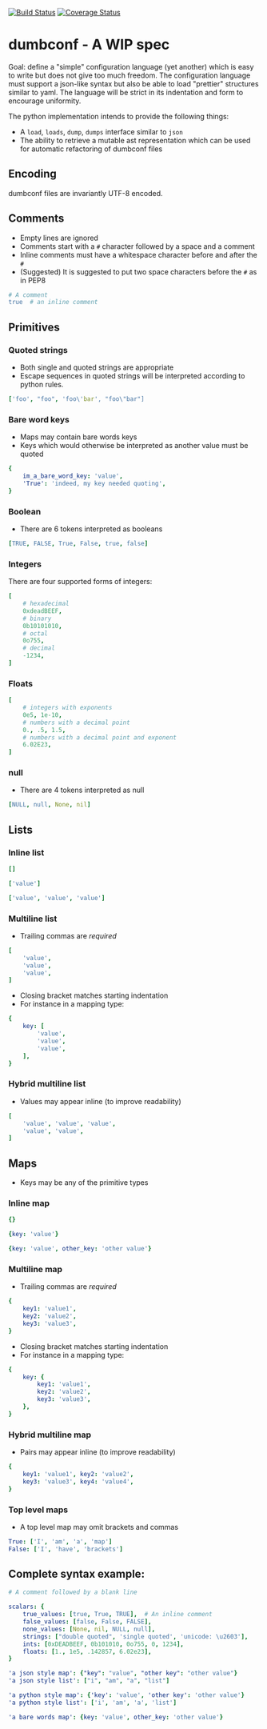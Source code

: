 [![Build Status](https://travis-ci.org/asottile/dumbconf.svg?branch=master)](https://travis-ci.org/asottile/dumbconf)
[![Coverage Status](https://coveralls.io/repos/github/asottile/dumbconf/badge.svg?branch=master)](https://coveralls.io/github/asottile/dumbconf?branch=master)

# dumbconf - A WIP spec

Goal: define a "simple" configuration language (yet another) which is easy to
write but does not give too much freedom.  The configuration language must
support a json-like syntax but also be able to load "prettier" structures
similar to yaml.
The language will be strict in its indentation and form to encourage
uniformity.

The python implementation intends to provide the following things:
- A `load`, `loads`, `dump`, `dumps` interface similar to `json`
- The ability to retrieve a mutable ast representation which can be used for
  automatic refactoring of dumbconf files

## Encoding

dumbconf files are invariantly UTF-8 encoded.

## Comments
- Empty lines are ignored
- Comments start with a `#` character followed by a space and a comment
- Inline comments must have a whitespace character before and after the `#`
- (Suggested) It is suggested to put two space characters before the `#` as in
  PEP8
```yaml
# A comment
true  # an inline comment
```

## Primitives

### Quoted strings
- Both single and quoted strings are appropriate
- Escape sequences in quoted strings will be interpreted according to python
  rules.
```yaml
['foo', "foo", 'foo\'bar', "foo\"bar"]
```

### Bare word keys
- Maps may contain bare words keys
- Keys which would otherwise be interpreted as another value must be quoted
```yaml
{
    im_a_bare_word_key: 'value',
    'True': 'indeed, my key needed quoting',
}
```

### Boolean
- There are 6 tokens interpreted as booleans
```yaml
[TRUE, FALSE, True, False, true, false]
```

### Integers

There are four supported forms of integers:

```yaml
[
    # hexadecimal
    0xdeadBEEF,
    # binary
    0b10101010,
    # octal
    0o755,
    # decimal
    -1234,
]
```

### Floats

```yaml
[
    # integers with exponents
    0e5, 1e-10,
    # numbers with a decimal point
    0., .5, 1.5,
    # numbers with a decimal point and exponent
    6.02E23,
]
```

### null
- There are 4 tokens interpreted as null
```yaml
[NULL, null, None, nil]
```

## Lists

### Inline list

```yaml
[]
```
```yaml
['value']
```
```yaml
['value', 'value', 'value']
```

### Multiline list

- Trailing commas are *required*

```yaml
[
    'value',
    'value',
    'value',
]
```

- Closing bracket matches starting indentation
- For instance in a mapping type:
```yaml
{
    key: [
        'value',
        'value',
        'value',
    ],
}
```

### Hybrid multiline list

- Values may appear inline (to improve readability)

```yaml
[
    'value', 'value', 'value',
    'value', 'value',
]
```

## Maps

- Keys may be any of the primitive types

### Inline map

```yaml
{}
```
```yaml
{key: 'value'}
```
```yaml
{key: 'value', other_key: 'other value'}
```

### Multiline map

- Trailing commas are *required*

```yaml
{
    key1: 'value1',
    key2: 'value2',
    key3: 'value3',
}
```

- Closing bracket matches starting indentation
- For instance in a mapping type:
```yaml
{
    key: {
        key1: 'value1',
        key2: 'value2',
        key3: 'value3',
    },
}
```

### Hybrid multiline map

- Pairs may appear inline (to improve readability)

```yaml
{
    key1: 'value1', key2: 'value2',
    key3: 'value3', key4: 'value4',
}
```

### Top level maps

- A top level map may omit brackets and commas

```yaml
True: ['I', 'am', 'a', 'map']
False: ['I', 'have', 'brackets']
```

## Complete syntax example:

```yaml
# A comment followed by a blank line

scalars: {
    true_values: [true, True, TRUE],  # An inline comment
    false_values: [false, False, FALSE],
    none_values: [None, nil, NULL, null],
    strings: ["double quoted", 'single quoted', 'unicode: \u2603'],
    ints: [0xDEADBEEF, 0b101010, 0o755, 0, 1234],
    floats: [1., 1e5, .142857, 6.02e23],
}

'a json style map': {"key": "value", "other key": "other value"}
'a json style list': ["i", "am", "a", "list"]

'a python style map': {'key': 'value', 'other key': 'other value'}
'a python style list': ['i', 'am', 'a', 'list']

'a bare words map': {key: 'value', other_key: 'other value'}
```
